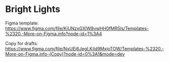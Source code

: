 # Bright Lights

Figma template: https://www.figma.com/file/KiUNzxGXlW8vwHH0fMR5ls/Templates-%2320.-More-on-Figma.info?node-id=1%3A4

Copy for
drafts: https://www.figma.com/file/NxUEj6JegLKiId9MxjoTOW/Templates-%2320.-More-on-Figma.info-(Copy)?node-id=0%3A1&mode=dev